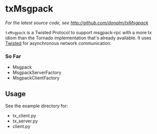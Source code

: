 txMsgpack
=========


*For the latest source code, see <http://github.com/donalm/txMsgpack>*


``txMsgpack`` is a Twisted Protocol to support msgpack-rpc with a more tx
idiom than the Tornado implementation that's already available.
It uses [Twisted](http://twistedmatrix.com) for asynchronous network
communication.

### So Far ###

- Msgpack
- MsgpackServerFactory
- MsgpackClientFactory

Usage
-----

See the example directory for:
- tx\_client.py
- tx\_server.py
- client.py
